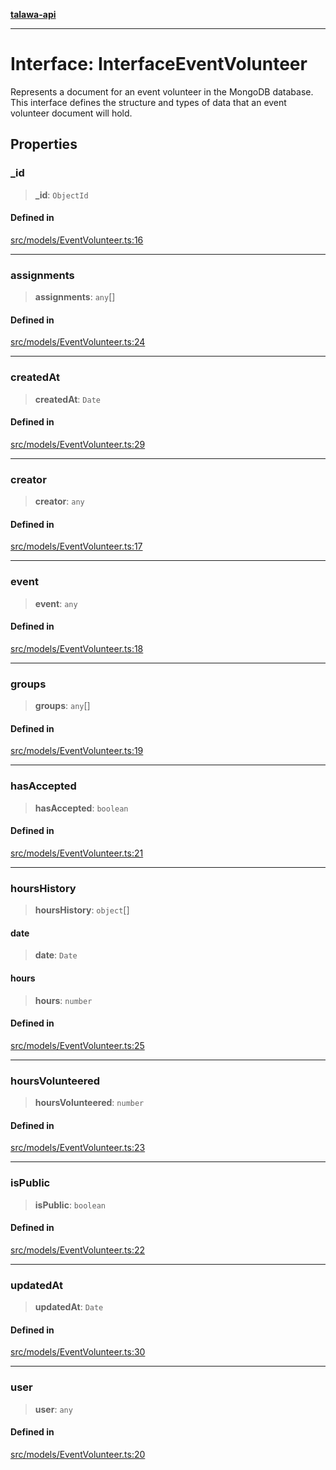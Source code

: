 [**talawa-api**](../../../README.md)

***

# Interface: InterfaceEventVolunteer

Represents a document for an event volunteer in the MongoDB database.
This interface defines the structure and types of data that an event volunteer document will hold.

## Properties

### \_id

> **\_id**: `ObjectId`

#### Defined in

[src/models/EventVolunteer.ts:16](https://github.com/Suyash878/talawa-api/blob/e4413cec641a837926071678fed3c7f67234e31e/src/models/EventVolunteer.ts#L16)

***

### assignments

> **assignments**: `any`[]

#### Defined in

[src/models/EventVolunteer.ts:24](https://github.com/Suyash878/talawa-api/blob/e4413cec641a837926071678fed3c7f67234e31e/src/models/EventVolunteer.ts#L24)

***

### createdAt

> **createdAt**: `Date`

#### Defined in

[src/models/EventVolunteer.ts:29](https://github.com/Suyash878/talawa-api/blob/e4413cec641a837926071678fed3c7f67234e31e/src/models/EventVolunteer.ts#L29)

***

### creator

> **creator**: `any`

#### Defined in

[src/models/EventVolunteer.ts:17](https://github.com/Suyash878/talawa-api/blob/e4413cec641a837926071678fed3c7f67234e31e/src/models/EventVolunteer.ts#L17)

***

### event

> **event**: `any`

#### Defined in

[src/models/EventVolunteer.ts:18](https://github.com/Suyash878/talawa-api/blob/e4413cec641a837926071678fed3c7f67234e31e/src/models/EventVolunteer.ts#L18)

***

### groups

> **groups**: `any`[]

#### Defined in

[src/models/EventVolunteer.ts:19](https://github.com/Suyash878/talawa-api/blob/e4413cec641a837926071678fed3c7f67234e31e/src/models/EventVolunteer.ts#L19)

***

### hasAccepted

> **hasAccepted**: `boolean`

#### Defined in

[src/models/EventVolunteer.ts:21](https://github.com/Suyash878/talawa-api/blob/e4413cec641a837926071678fed3c7f67234e31e/src/models/EventVolunteer.ts#L21)

***

### hoursHistory

> **hoursHistory**: `object`[]

#### date

> **date**: `Date`

#### hours

> **hours**: `number`

#### Defined in

[src/models/EventVolunteer.ts:25](https://github.com/Suyash878/talawa-api/blob/e4413cec641a837926071678fed3c7f67234e31e/src/models/EventVolunteer.ts#L25)

***

### hoursVolunteered

> **hoursVolunteered**: `number`

#### Defined in

[src/models/EventVolunteer.ts:23](https://github.com/Suyash878/talawa-api/blob/e4413cec641a837926071678fed3c7f67234e31e/src/models/EventVolunteer.ts#L23)

***

### isPublic

> **isPublic**: `boolean`

#### Defined in

[src/models/EventVolunteer.ts:22](https://github.com/Suyash878/talawa-api/blob/e4413cec641a837926071678fed3c7f67234e31e/src/models/EventVolunteer.ts#L22)

***

### updatedAt

> **updatedAt**: `Date`

#### Defined in

[src/models/EventVolunteer.ts:30](https://github.com/Suyash878/talawa-api/blob/e4413cec641a837926071678fed3c7f67234e31e/src/models/EventVolunteer.ts#L30)

***

### user

> **user**: `any`

#### Defined in

[src/models/EventVolunteer.ts:20](https://github.com/Suyash878/talawa-api/blob/e4413cec641a837926071678fed3c7f67234e31e/src/models/EventVolunteer.ts#L20)
